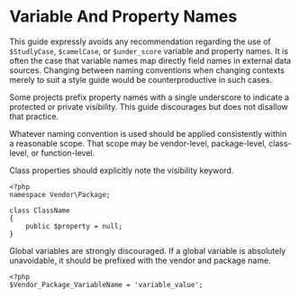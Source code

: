 Variable And Property Names
===========================

This guide expressly avoids any recommendation regarding the use of
`$StudlyCase`, `$camelCase`, or `$under_score` variable and property names. It
is often the case that variable names map directly field names in external
data sources. Changing between naming conventions when changing contexts
merely to suit a style guide would be counterproductive in such cases.

Some projects prefix property names with a single underscore to indicate a
protected or private visibility. This guide discourages but does not disallow
that practice.

Whatever naming convention is used should be applied consistently within a
reasonable scope. That scope may be vendor-level, package-level, class-level,
or function-level.

Class properties should explicitly note the visibility keyword.

    <?php
    namespace Vendor\Package;
    
    class ClassName
    {
        public $property = null;
    }

Global variables are strongly discouraged. If a global variable is absolutely
unavoidable, it should be prefixed with the vendor and package name.

    <?php
    $Vendor_Package_VariableName = 'variable_value';
